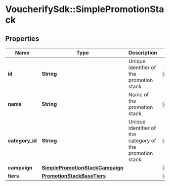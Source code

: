 # VoucherifySdk::SimplePromotionStack

## Properties

| Name | Type | Description | Notes |
| ---- | ---- | ----------- | ----- |
| **id** | **String** | Unique identifier of the promotion stack. | [optional] |
| **name** | **String** | Name of the promotion stack. | [optional] |
| **category_id** | **String** | Unique identifier of the category of the promotion stack. | [optional] |
| **campaign** | [**SimplePromotionStackCampaign**](SimplePromotionStackCampaign.md) |  | [optional] |
| **tiers** | [**PromotionStackBaseTiers**](PromotionStackBaseTiers.md) |  | [optional] |

